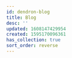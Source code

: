 ```yaml
---
id: dendron-blog
title: Blog
desc: ''
updated: 1608147429954
created: 1595170096361
has_collection: true
sort_order: reverse
---
```

